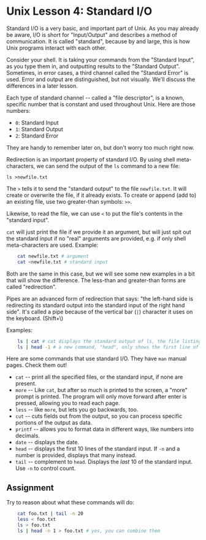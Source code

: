 # Unix Lesson 4: Standard I/O

Standard I/O is a very basic, and important part of Unix. As you may already be
aware, I/O is short for "Input/Output" and describes a method of communication.
It is called "standard", because by and large, this is how Unix programs
interact with each other.

Consider your shell. It is taking your commands from the "Standard Input", as
you type them in, and outputting results to the "Standard Output". Sometimes,
in error cases, a third channel called the "Standard Error" is used. Error and
output are distinguished, but not visually. We'll discuss the differences in a
later lesson.

Each type of standard channel -- called a "file descriptor", is a known,
specific number that is constant and used throughout Unix. Here are those
numbers:

- `0`: Standard Input
- `1`: Standard Output
- `2`: Standard Error

They are handy to remember later on, but don't worry too much right now.

Redirection is an important property of standard I/O. By using shell
meta-characters, we can send the output of the `ls` command to a new file:

    ls >newfile.txt

The `>` tells it to send the "standard output" to the file `newfile.txt`. It
will create or overwrite the file, if it already exists. To create or append
(add to) an existing file, use two greater-than symbols: `>>`.

Likewise, to read the file, we can use `<` to put the file's contents in the
"standard input".

`cat` will just print the file if we provide it an argument, but will just spit
out the standard input if no "real" arguments are provided, e.g. if only shell
meta-characters are used. Example:

```bash
    cat newfile.txt # argument
    cat <newfile.txt # standard input
```

Both are the same in this case, but we will see some new examples in a bit that
will show the difference. The less-than and greater-than forms are called
"redirection".

Pipes are an advanced form of redirection that says: "the left-hand side is
redirecting its standard output into the standard input of the right hand
side". It's called a pipe because of the vertical bar (`|`) character it uses
on the keyboard. (Shift+\\)

Examples:

```bash
    ls | cat # cat displays the standard output of ls, the file listing.
    ls | head -1 # a new command, "head", only shows the first line of the `ls` output.
```

Here are some commands that use standard I/O. They have `man` manual pages.
Check them out!

- `cat` -- print all the specified files, or the standard input, if none are
  present.
- `more` -- Like `cat`, but after so much is printed to the screen, a "more"
  prompt is printed. The program will only move forward after enter is pressed,
  allowing you to read each page.
- `less` -- like `more`, but lets you go backwards, too.
- `cut` -- cuts fields out from the output, so you can process specific
  portions of the output as data.
- `printf` -- allows you to format data in different ways, like numbers into
  decimals.
- `date` -- displays the date.
- `head` -- displays the first 10 lines of the standard input. If `-n` and a
  number is provided, displays that many instead.
- `tail` -- complement to `head`. Displays the _last_ 10 of the standard input.
  Use `-n` to control count.

## Assignment

Try to reason about what these commands will do:

```bash
    cat foo.txt | tail -n 20
    less < foo.txt
    ls > foo.txt
    ls | head -n 1 > foo.txt # yes, you can combine them
```
